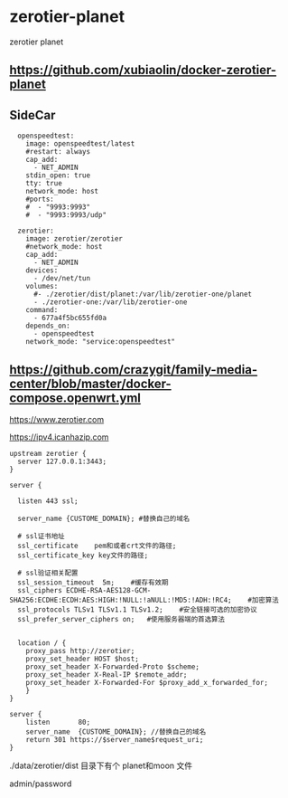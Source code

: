 # zerotier-planet
zerotier planet
## https://github.com/xubiaolin/docker-zerotier-planet
## SideCar 
```code
  openspeedtest:
    image: openspeedtest/latest
    #restart: always
    cap_add:
      - NET_ADMIN
    stdin_open: true
    tty: true
    network_mode: host
    #ports:
    #  - "9993:9993"
    #  - "9993:9993/udp"

  zerotier:
    image: zerotier/zerotier
    #network_mode: host
    cap_add:
      - NET_ADMIN
    devices:
      - /dev/net/tun
    volumes:
      #- ./zerotier/dist/planet:/var/lib/zerotier-one/planet
      - ./zerotier-one:/var/lib/zerotier-one
    command:
      - 677a4f5bc655fd0a
    depends_on:
      - openspeedtest
    network_mode: "service:openspeedtest"
```
## https://github.com/crazygit/family-media-center/blob/master/docker-compose.openwrt.yml

https://www.zerotier.com

https://ipv4.icanhazip.com

```code
upstream zerotier {
  server 127.0.0.1:3443;
}

server {

  listen 443 ssl;

  server_name {CUSTOME_DOMAIN}; #替换自己的域名

  # ssl证书地址
  ssl_certificate    pem和或者crt文件的路径;
  ssl_certificate_key key文件的路径;

  # ssl验证相关配置
  ssl_session_timeout  5m;    #缓存有效期
  ssl_ciphers ECDHE-RSA-AES128-GCM-SHA256:ECDHE:ECDH:AES:HIGH:!NULL:!aNULL:!MD5:!ADH:!RC4;    #加密算法
  ssl_protocols TLSv1 TLSv1.1 TLSv1.2;    #安全链接可选的加密协议
  ssl_prefer_server_ciphers on;   #使用服务器端的首选算法


  location / {
    proxy_pass http://zerotier;
    proxy_set_header HOST $host;
    proxy_set_header X-Forwarded-Proto $scheme;
    proxy_set_header X-Real-IP $remote_addr;
    proxy_set_header X-Forwarded-For $proxy_add_x_forwarded_for;
    }
}

server {
    listen       80;
    server_name  {CUSTOME_DOMAIN}; //替换自己的域名
    return 301 https://$server_name$request_uri;
}
```


./data/zerotier/dist 目录下有个 planet和moon 文件

admin/password

